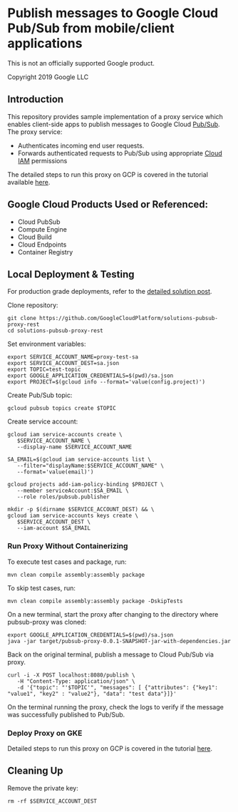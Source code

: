 # Publish messages to Google Cloud Pub/Sub from mobile/client applications

This is not an officially supported Google product.

Copyright 2019 Google LLC

## Introduction
This repository provides sample implementation of a proxy service which enables client-side apps to publish messages to Google Cloud [Pub/Sub](https://cloud.google.com/pubsub/docs/overview). The proxy service:
- Authenticates incoming end user requests. 
- Forwards authenticated requests to Pub/Sub using appropriate [Cloud IAM](https://cloud.google.com/iam/docs/overview) permissions

The detailed steps to run this proxy on GCP is covered in the tutorial available [here](https://cloud.google.com/solutions/setting-up-a-pubsub-proxy-for-mobile-clients-on-gke).

## Google Cloud Products Used or Referenced:
- Cloud PubSub
- Compute Engine
- Cloud Build 
- Cloud Endpoints
- Container Registry

## Local Deployment & Testing
For production grade deployments, refer to the [detailed solution post](https://cloud.google.com/solutions/setting-up-a-pubsub-proxy-for-mobile-clients-on-gke).

Clone repository:
```
git clone https://github.com/GoogleCloudPlatform/solutions-pubsub-proxy-rest
cd solutions-pubsub-proxy-rest
```
Set environment variables:
```
export SERVICE_ACCOUNT_NAME=proxy-test-sa
export SERVICE_ACCOUNT_DEST=sa.json
export TOPIC=test-topic
export GOOGLE_APPLICATION_CREDENTIALS=$(pwd)/sa.json
export PROJECT=$(gcloud info --format='value(config.project)')
```
Create Pub/Sub topic:
```
gcloud pubsub topics create $TOPIC
```
Create service account:
```
gcloud iam service-accounts create \
   $SERVICE_ACCOUNT_NAME \
   --display-name $SERVICE_ACCOUNT_NAME

SA_EMAIL=$(gcloud iam service-accounts list \
   --filter="displayName:$SERVICE_ACCOUNT_NAME" \
   --format='value(email)')

gcloud projects add-iam-policy-binding $PROJECT \
   --member serviceAccount:$SA_EMAIL \
   --role roles/pubsub.publisher

mkdir -p $(dirname $SERVICE_ACCOUNT_DEST) && \
gcloud iam service-accounts keys create \
   $SERVICE_ACCOUNT_DEST \
   --iam-account $SA_EMAIL
```
### Run Proxy Without Containerizing
To execute test cases and package, run:
```
mvn clean compile assembly:assembly package
```
To skip test cases, run:
```
mvn clean compile assembly:assembly package -DskipTests
```
On a new terminal, start the proxy after changing to the directory where pubsub-proxy was cloned:
```
export GOOGLE_APPLICATION_CREDENTIALS=$(pwd)/sa.json
java -jar target/pubsub-proxy-0.0.1-SNAPSHOT-jar-with-dependencies.jar 
```
Back on the original terminal, publish a message to Cloud Pub/Sub via proxy.
```
curl -i -X POST localhost:8080/publish \
   -H "Content-Type: application/json" \
   -d '{"topic": "'$TOPIC'", "messages": [ {"attributes": {"key1": "value1", "key2" : "value2"}, "data": "test data"}]}'
```
On the terminal running the proxy, check the logs to verify if the message was successfully published to Pub/Sub.

### Deploy Proxy on GKE
Detailed steps to run this proxy on GCP is covered in the tutorial [here](https://cloud.google.com/solutions/setting-up-a-pubsub-proxy-for-mobile-clients-on-gke).

## Cleaning Up
Remove the private key:
```
rm -rf $SERVICE_ACCOUNT_DEST
```
